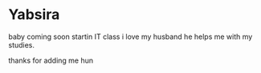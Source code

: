 # Yabsira
baby coming soon
startin IT class
i love my husband he helps me with my studies.

thanks for adding me hun
